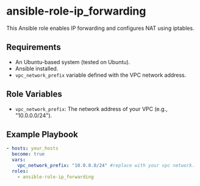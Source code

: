 # ansible-role-ip_forwarding

This Ansible role enables IP forwarding and configures NAT using iptables.

## Requirements

* An Ubuntu-based system (tested on Ubuntu).
* Ansible installed.
* `vpc_network_prefix` variable defined with the VPC network address.

## Role Variables

* `vpc_network_prefix`: The network address of your VPC (e.g., "10.0.0.0/24").

## Example Playbook

```yaml
- hosts: your_hosts
  become: true
  vars:
    vpc_network_prefix: "10.0.0.0/24" #replace with your vpc network.
  roles:
    - ansible-role-ip_forwarding
```
